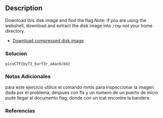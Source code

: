 ## Description
Download this disk image and find the flag.Note: if you are using the webshell, download and extract the disk image into `/tmp` not your home directory.

- [Download compressed disk image](https://artifacts.picoctf.net/c/137/disk.flag.img.gz)

### Solucion

```
picoCTF{by73_5urf3r_adac6cb4}
```
### Notas Adicionales
para este ejercicio utilice el comando mmls para inspeccionar la imagen dada por el problema, despues con fls y un numero de un puerto de inicio pude llegar al documento flag, donde con un icat encontre la bandera 

### Referencias